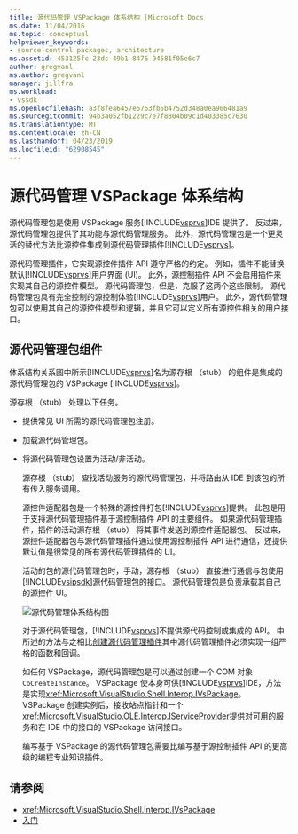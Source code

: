 ```yaml
---
title: 源代码管理 VSPackage 体系结构 |Microsoft Docs
ms.date: 11/04/2016
ms.topic: conceptual
helpviewer_keywords:
- source control packages, architecture
ms.assetid: 453125fc-23dc-49b1-8476-94581f05e6c7
author: gregvanl
ms.author: gregvanl
manager: jillfra
ms.workload:
- vssdk
ms.openlocfilehash: a3f8fea6457e6763fb5b4752d348a0ea906481a9
ms.sourcegitcommit: 94b3a052fb1229c7e7f8804b09c1d403385c7630
ms.translationtype: MT
ms.contentlocale: zh-CN
ms.lasthandoff: 04/23/2019
ms.locfileid: "62908545"
---
```

# <a name="source-control-vspackage-architecture"></a>源代码管理 VSPackage 体系结构
源代码管理包是使用 VSPackage 服务[!INCLUDE[vsprvs](../../code-quality/includes/vsprvs_md.md)]IDE 提供了。 反过来，源代码管理包提供了其功能与源代码管理服务。 此外，源代码管理包是一个更灵活的替代方法比源控件集成到源代码管理插件[!INCLUDE[vsprvs](../../code-quality/includes/vsprvs_md.md)]。

 源代码管理插件，它实现源控件插件 API 遵守严格的约定。 例如，插件不能替换默认[!INCLUDE[vsprvs](../../code-quality/includes/vsprvs_md.md)]用户界面 (UI)。 此外，源控制插件 API 不会启用插件来实现其自己的源控件模型。 源代码管理包，但是，克服了这两个这些限制。 源代码管理包具有完全控制的源控制体验[!INCLUDE[vsprvs](../../code-quality/includes/vsprvs_md.md)]用户。 此外，源代码管理包可以使用其自己的源控件模型和逻辑，并且它可以定义所有源控件相关的用户接口。

## <a name="source-control-package-components"></a>源代码管理包组件
 体系结构关系图中所示[!INCLUDE[vsprvs](../../code-quality/includes/vsprvs_md.md)]名为源存根 （stub） 的组件是集成的源代码管理包的 VSPackage [!INCLUDE[vsprvs](../../code-quality/includes/vsprvs_md.md)]。

 源存根 （stub） 处理以下任务。

- 提供常见 UI 所需的源代码管理包注册。

- 加载源代码管理包。

- 将源代码管理包设置为活动/非活动。

  源存根 （stub） 查找活动服务的源代码管理包，并将路由从 IDE 到该包的所有传入服务调用。

  源控件适配器包是一个特殊的源控件打包[!INCLUDE[vsprvs](../../code-quality/includes/vsprvs_md.md)]提供。 此包是用于支持源代码管理插件基于源控制插件 API 的主要组件。 如果源代码管理插件，插件的活动源存根 （stub） 将其事件发送到源控件适配器包。 反过来，源控件适配器包与源代码管理插件通过使用源控制插件 API 进行通信，还提供默认值是很常见的所有源代码管理插件的 UI。

  活动的包的源代码管理包时，手动，源存根 （stub） 直接进行通信与包使用[!INCLUDE[vsipsdk](../../extensibility/includes/vsipsdk_md.md)]源代码管理包的接口。 源代码管理包是负责承载其自己的源控件 UI。

  ![源代码管理体系结构图](../../extensibility/internals/media/vsipsccarch.gif "VSIPSCCArch")

  对于源代码管理包，[!INCLUDE[vsprvs](../../code-quality/includes/vsprvs_md.md)]不提供源代码控制或集成的 API。 中所述的方法与之相比[创建源代码管理插件](../../extensibility/internals/creating-a-source-control-plug-in.md)其中源代码管理插件必须实现一组严格的函数和回调。

  如任何 VSPackage，源代码管理包是可以通过创建一个 COM 对象`CoCreateInstance`。 VSPackage 使本身可供[!INCLUDE[vsprvs](../../code-quality/includes/vsprvs_md.md)]IDE，方法是实现<xref:Microsoft.VisualStudio.Shell.Interop.IVsPackage>。 VSPackage 创建实例后，接收站点指针和一个<xref:Microsoft.VisualStudio.OLE.Interop.IServiceProvider>提供对可用的服务和在 IDE 中的接口的 VSPackage 访问接口。

  编写基于 VSPackage 的源代码管理包需要比编写基于源控制插件 API 的更高级的编程专业知识插件。

## <a name="see-also"></a>请参阅
- <xref:Microsoft.VisualStudio.Shell.Interop.IVsPackage>
- [入门](../../extensibility/internals/getting-started-with-source-control-vspackages.md)